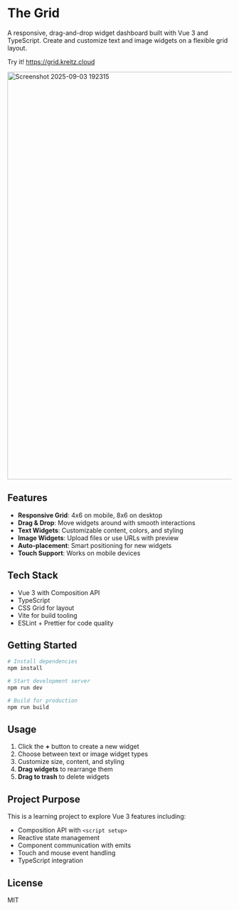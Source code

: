 # The Grid

A responsive, drag-and-drop widget dashboard built with Vue 3 and TypeScript. Create and customize text and image widgets on a flexible grid layout.

Try it! https://grid.kreitz.cloud

<img width="1902" height="915" alt="Screenshot 2025-09-03 192315" src="https://github.com/user-attachments/assets/0c5e543d-7c5e-4723-9784-22497d51291b" />


## Features

- **Responsive Grid**: 4x6 on mobile, 8x6 on desktop
- **Drag & Drop**: Move widgets around with smooth interactions
- **Text Widgets**: Customizable content, colors, and styling
- **Image Widgets**: Upload files or use URLs with preview
- **Auto-placement**: Smart positioning for new widgets
- **Touch Support**: Works on mobile devices

## Tech Stack

- Vue 3 with Composition API
- TypeScript
- CSS Grid for layout
- Vite for build tooling
- ESLint + Prettier for code quality

## Getting Started

```bash
# Install dependencies
npm install

# Start development server
npm run dev

# Build for production
npm run build
```

## Usage

1. Click the **+** button to create a new widget
2. Choose between text or image widget types
3. Customize size, content, and styling
4. **Drag widgets** to rearrange them
5. **Drag to trash** to delete widgets

## Project Purpose

This is a learning project to explore Vue 3 features including:

- Composition API with `<script setup>`
- Reactive state management
- Component communication with emits
- Touch and mouse event handling
- TypeScript integration

## License

MIT

